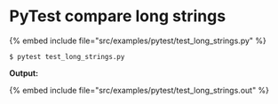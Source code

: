 # PyTest compare long strings

{% embed include file="src/examples/pytest/test_long_strings.py" %}

```
$ pytest test_long_strings.py
```


**Output:**

{% embed include file="src/examples/pytest/test_long_strings.out" %}


